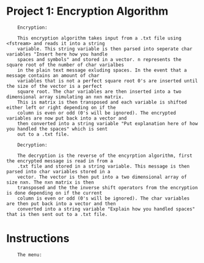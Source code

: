 # Project 1: Encryption Algorithm

        Encryption:

        This encryption algorithm takes input from a .txt file using <fstream> and reads it into a string
        variable. This string variable is then parsed into seperate char variables "Insert here how you handle
        spaces and symbols" and stored in a vector. n represents the square root of the number of char varialbes
        in the plain text message exluding spaces. In the event that a message contains an amount of char
        variables that is not a perfect square root 0's are inserted until the size of the vector is a perfect
        square root. The char variables are then inserted into a two dimensional array simulating an nxn matrix.
        This is matrix is then transposed and each variable is shifted either left or right depending on if the
        column is even or odd (0's will be ignored). The encrypted variables are now put back into a vector and
        then converted into a string variable "Put explanation here of how you handled the spaces" which is sent
        out to a .txt file.

        Decryption:

        The decryption is the reverse of the encyrption algorithm, first the encrypted message is read in from a
        .txt file and stored in a string variable. This message is then parsed into char variables stored in a
        vector. The vector is then put into a two dimensional array of size nxn. The nxn matrix is then
        transposed and the the inverse shift operators from the encryption is done depending on if the current
        column is even or odd (0's will be ignored). The char variables are then put back into a vector and then
        converted into a string variable "Explain how you handled spaces" that is then sent out to a .txt file.

# Instructions

        The menu:
